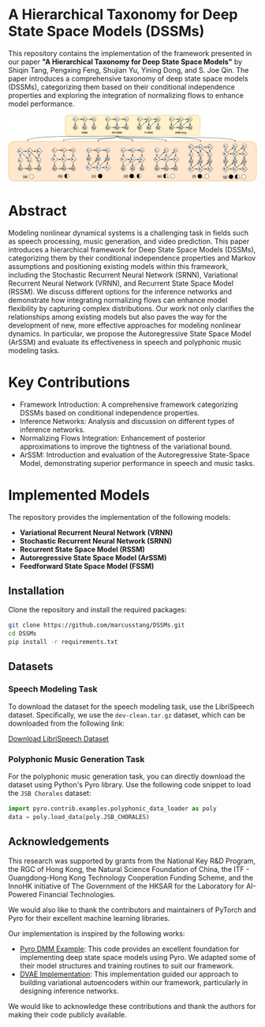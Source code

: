 # A Hierarchical Taxonomy for Deep State Space Models (DSSMs)

This repository contains the implementation of the framework presented in our paper **"A Hierarchical Taxonomy for Deep State Space Models"** by Shiqin Tang, Pengxing Feng, Shujian Yu, Yining Dong, and S. Joe Qin. The paper introduces a comprehensive taxonomy of deep state space models (DSSMs), categorizing them based on their conditional independence properties and exploring the integration of normalizing flows to enhance model performance.

![Hierarchical Framework for DSSMs](Images/main_fig.png)

# Abstract
Modeling nonlinear dynamical systems is a challenging task in fields such as speech processing, music generation, and video prediction. This paper introduces a hierarchical framework for Deep State Space Models (DSSMs), categorizing them by their conditional independence properties and Markov assumptions and positioning existing models within this framework, including the Stochastic Recurrent Neural Network (SRNN), Variational Recurrent Neural Network (VRNN), and Recurrent State Space Model (RSSM). We discuss different options for the inference networks and demonstrate how integrating normalizing flows can enhance model flexibility by capturing complex distributions. Our work not only clarifies the relationships among existing models but also paves the way for the development of new, more effective approaches for modeling nonlinear dynamics. In particular, we propose the Autoregressive State Space Model (ArSSM) and evaluate its effectiveness in speech and polyphonic music modeling tasks.

# Key Contributions
- Framework Introduction: A comprehensive framework categorizing DSSMs based on conditional independence properties.
- Inference Networks: Analysis and discussion on different types of inference networks.
- Normalizing Flows Integration: Enhancement of posterior approximations to improve the tightness of the variational bound.
- ArSSM: Introduction and evaluation of the Autoregressive State-Space Model, demonstrating superior performance in speech and music tasks.

# Implemented Models
The repository provides the implementation of the following models:

- **Variational Recurrent Neural Network (VRNN)**
- **Stochastic Recurrent Neural Network (SRNN)**
- **Recurrent State Space Model (RSSM)**
- **Autoregressive State Space Model (ArSSM)**
- **Feedforward State Space Model (FSSM)**

## Installation

Clone the repository and install the required packages:

```bash
git clone https://github.com/marcusstang/DSSMs.git
cd DSSMs
pip install -r requirements.txt
```

## Datasets

### Speech Modeling Task
To download the dataset for the speech modeling task, use the LibriSpeech dataset. Specifically, we use the `dev-clean.tar.gz` dataset, which can be downloaded from the following link:

[Download LibriSpeech Dataset](https://www.openslr.org/12/)

### Polyphonic Music Generation Task
For the polyphonic music generation task, you can directly download the dataset using Python's Pyro library. Use the following code snippet to load the `JSB Chorales` dataset:

```python
import pyro.contrib.examples.polyphonic_data_loader as poly
data = poly.load_data(poly.JSB_CHORALES)
```

## Acknowledgements
This research was supported by grants from the National Key R&D Program, the RGC of Hong Kong, the Natural Science Foundation of China, the ITF - Guangdong-Hong Kong Technology Cooperation Funding Scheme, and the InnoHK initiative of The Government of the HKSAR for the Laboratory for AI-Powered Financial Technologies.

We would also like to thank the contributors and maintainers of PyTorch and Pyro for their excellent machine learning libraries.

Our implementation is inspired by the following works:

- [Pyro DMM Example](https://github.com/pyro-ppl/pyro/blob/dev/examples/dmm.py): This code provides an excellent foundation for implementing deep state space models using Pyro. We adapted some of their model structures and training routines to suit our framework.
- [DVAE Implementation](https://github.com/XiaoyuBIE1994/DVAE): This implementation guided our approach to building variational autoencoders within our framework, particularly in designing inference networks.

We would like to acknowledge these contributions and thank the authors for making their code publicly available.

